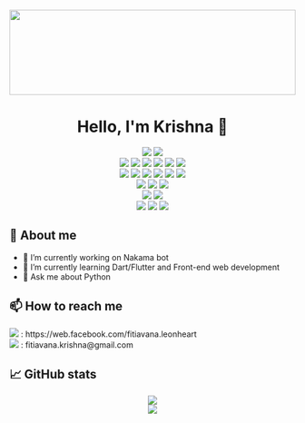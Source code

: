 <p align=center>
  <img src="https://readme-typing-svg.herokuapp.com?font=roboto+mono&color=%teal&size=20&center=true&vCenter=true&lines=Chatbot%2C%20Web%20scraping%2C%20Automation%3BPython%2C%20Dart%2C%20Go%3BLinux%F0%9F%90%A7%E2%9D%A4%EF%B8%8F%E2%9D%A4%EF%B8%8F%E2%9D%A4%EF%B8%8F" alt="">
</p>

<img src="https://raw.githubusercontent.com/matfantinel/matfantinel/master/waves.svg" width="100%" height="150">
<h1 align=center>
  Hello, I'm Krishna 👋
</h1>

<div align="center">
  <img src="https://img.shields.io/badge/-Chatbot-1BEFCF?style=for-the-badge&logo=chatbot&logoColor=FFFFFF"/>
  <img src="https://img.shields.io/badge/-Automation-35238D?style=for-the-badge&logo=chatbot&logoColor=FFFFFF"/>
  <br>
  <img src="https://img.shields.io/badge/-Python-396E9B?style=for-the-badge&logo=python&logoColor=FFFFFF"/>
  <img src="https://img.shields.io/badge/-HTML-E44D26?&style=for-the-badge&logo=html5&logoColor=FFFFFF"/>
  <img src="https://img.shields.io/badge/-CSS-42A5F5?&style=for-the-badge&logo=css3&logoColor=FFFFFF"/>
  <img src="https://img.shields.io/badge/-JavaScript-FFCA28?style=for-the-badge&logo=javascript&logoColor=3B3931"/>
  <img src="https://img.shields.io/badge/-PHP-1E87E3?style=for-the-badge&logo=php&logoColor=FFFFFF"/>
  <img src="https://img.shields.io/badge/-Java-E54C44?style=for-the-badge&logo=java&logoColor=FFFFFF"/>
  <br>
  <img src="https://img.shields.io/badge/-FastAPI-000?style=for-the-badge&logo=fastapi&logoColor=FFFFFF"/>
  <img src="https://img.shields.io/badge/-Flask-000?style=for-the-badge&logo=flask&logoColor=FFFFFF"/>
  <img src="https://img.shields.io/badge/-Symfony-000?style=for-the-badge&logo=symfony&logoColor=FFFFFF"/>
  <img src="https://img.shields.io/badge/-Selenium-16C636?style=for-the-badge&logo=selenium&logoColor=FFFFFF"/>
  <img src="https://img.shields.io/badge/-Playwright-1B1B1D?style=for-the-badge&logo=playwright&logoColor=FFFFFF"/>
  <img src="https://img.shields.io/badge/-Flutter-5AC2F0?style=for-the-badge&logo=flutter&logoColor=FFFFFF"/>
  <br>
  <img src="https://img.shields.io/badge/-MongoDB-00E661?style=for-the-badge&logo=mongodb&logoColor=FFFFFF"/>
  <img src="https://img.shields.io/badge/-MySQL-005E86?style=for-the-badge&logo=mysql&logoColor=FFFFFF"/>
  <img src="https://img.shields.io/badge/-Oracle-F00000?style=for-the-badge&logo=oracle&logoColor=FFFFFF"/>
  <br>
  <img src="https://img.shields.io/badge/-Go-00A7D0?&style=for-the-badge&logo=go&logoColor=FFFFFF"/>
  <img src="https://img.shields.io/badge/-Dart-00CBB2?style=for-the-badge&logo=dart&logoColor=FFFFFF"/>
  <br>
  <img src="https://img.shields.io/badge/-Ubuntu-D64613?style=for-the-badge&logo=ubuntu&logoColor=FFFFFF"/>
  <img src="https://img.shields.io/badge/-Manjaro%20Linux-33B959?style=for-the-badge&logo=manjaro&logoColor=FFFFFF"/>
  <img src="https://img.shields.io/badge/-Windows-357EC7?style=for-the-badge&logo=windows&logoColor=FFFFFF"/>
</div>

## 📖 About me
- 🔭 I’m currently working on Nakama bot
- 🌱 I’m currently learning Dart/Flutter and Front-end web development
- 💬 Ask me about Python

## 📫 How to reach me
<a style="text-decoration: none;" href="https://web.facebook.com/fitiavana.leonheart">
  <img src="https://img.shields.io/badge/Facebook-%231877F2.svg?logo=Facebook&logoColor=white"> : https://web.facebook.com/fitiavana.leonheart
</a>
<br>
<a style="text-decoration: none;" href="https://web.facebook.com/fitiavana.leonheart">
  <img src="https://img.shields.io/badge/Gmail-c5221e.svg?logo=Gmail&logoColor=white"> : fitiavana.krishna@gmail.com
</a>

## 📈 GitHub stats
<p align="center">
  <img src="https://github-readme-stats.vercel.app/api?username=krishna2206&count_private=true&show_icons=true&theme=tokyonight"><br>
  <img src="https://github-readme-streak-stats.herokuapp.com/?user=krishna2206&theme=tokyonight&hide_border=false">
</p>

<!--
**krishna2206/krishna2206** is a ✨ _special_ ✨ repository because its `README.md` (this file) appears on your GitHub profile.

Here are some ideas to get you started:

- 🔭 I’m currently working on ...
- 🌱 I’m currently learning ...
- 👯 I’m looking to collaborate on ...
- 🤔 I’m looking for help with ...
- 💬 Ask me about ...
- 📫 How to reach me: ...
- 😄 Pronouns: ...
- ⚡ Fun fact: ...
-->
